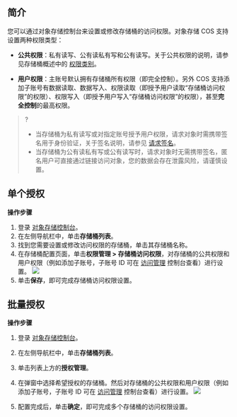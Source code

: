 ## 简介

您可以通过对象存储控制台来设置或修改存储桶的访问权限。对象存储 COS 支持设置两种权限类型：

- **公共权限**：私有读写、公有读私有写和公有读写。关于公共权限的说明，请参见存储桶概述中的 [权限类别](https://intl.cloud.tencent.com/document/product/436/13312)。

- **用户权限**：主账号默认拥有存储桶所有权限（即完全控制）。另外 COS 支持添加子账号有数据读取、数据写入、权限读取（即授予用户读取“存储桶访问权限”的权限）、权限写入（即授予用户写入“存储桶访问权限”的权限），甚至**完全控制**的最高权限。

>?
>- 当存储桶为私有读写或对指定账号授予用户权限，请求对象时需携带签名用于身份验证，关于签名说明，请参见 [请求签名](https://intl.cloud.tencent.com/document/product/436/7778)。
>- 当存储桶为公有读私有写或公有读写时，请求对象时无需携带签名，匿名用户可直接通过链接访问对象，您的数据会存在泄露风险，请谨慎设置。


## 单个授权

**操作步骤**

1. 登录 [对象存储控制台](https://console.cloud.tencent.com/cos5)。
2. 在左侧导航栏中，单击**存储桶列表**。
3. 找到您需要设置或修改访问权限的存储桶，单击其存储桶名称。
4. 在存储桶配置页面，单击**权限管理 > 存储桶访问权限**，对存储桶的公共权限和用户权限（例如添加子账号，子账号 ID 可在 [访问管理](https://console.cloud.tencent.com/cam) 控制台查看）进行设置。
![](https://main.qcloudimg.com/raw/34e464b33c4b9bffe72c734d1c1dcb2d.png)
5. 单击**保存**，即可完成存储桶访问权限设置。

## 批量授权

**操作步骤**

1. 登录 [对象存储控制台](https://console.cloud.tencent.com/cos5)。
2. 在左侧导航栏中，单击**存储桶列表**。
3. 单击列表上方的**授权管理**。

4. 在弹窗中选择希望授权的存储桶。然后对存储桶的公共权限和用户权限（例如添加子账号，子账号 ID 可在 [访问管理](https://console.cloud.tencent.com/cam) 控制台查看）进行设置。
![](https://main.qcloudimg.com/raw/23eff9055312eaa122e247f9cf0ebf53.png)
5. 配置完成后，单击**确定**，即可完成多个存储桶的访问权限设置。

